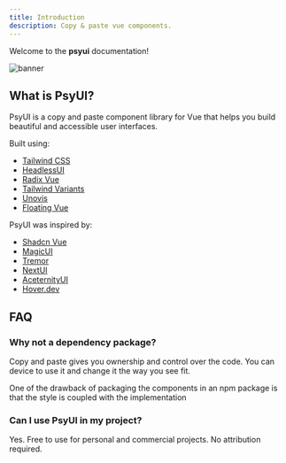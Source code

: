 ```yaml
---
title: Introduction
description: Copy & paste vue components.
---
```


Welcome to the **psyui** documentation!

![banner](/banner.png#rounded)

## What is PsyUI?

PsyUI is a copy and paste component library for Vue that helps you build beautiful and accessible user interfaces.

Built using:

- [Tailwind CSS](https://tailwindcss.com/)
- [HeadlessUI](https://headlessui.com/v1/vue)
- [Radix Vue](https://www.radix-vue.com/)
- [Tailwind Variants](https://www.tailwind-variants.org/)
- [Unovis](https://unovis.dev/)
- [Floating Vue](https://floating-vue.starpad.dev/)

PsyUI was inspired by:

- [Shadcn Vue](https://www.shadcn-vue.com/)
- [MagicUI](https://magicui.design/)
- [Tremor](https://www.tremor.so/)
- [NextUI](https://nextui.org/)
- [AceternityUI](https://ui.aceternity.com/)
- [Hover.dev](https://www.hover.dev/)

## FAQ

### Why not a dependency package?

Copy and paste gives you ownership and control over the code. You can device to use it and change it the way you see fit.

One of the drawback of packaging the components in an npm package is that the style is coupled with the implementation

### Can I use PsyUI in my project?

Yes. Free to use for personal and commercial projects. No attribution required.
